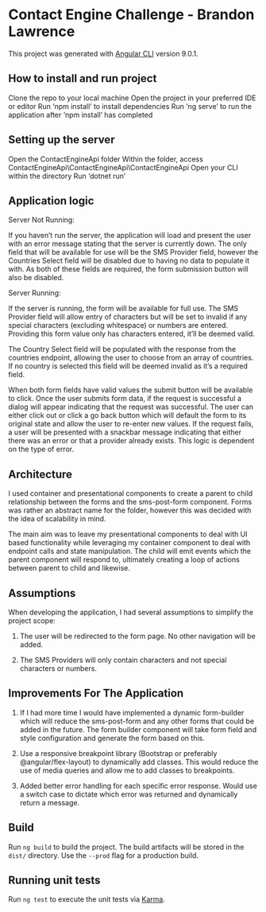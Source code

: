 # Contact Engine Challenge - Brandon Lawrence

This project was generated with [Angular CLI](https://github.com/angular/angular-cli) version 9.0.1.

## How to install and run project

Clone the repo to your local machine
Open the project in your preferred IDE or editor
Run ‘npm install’ to install dependencies
Run ‘ng serve’ to run the application after ‘npm install’ has completed

## Setting up the server

Open the ContactEngineApi folder
Within the folder, access ContactEngineApi\ContactEngineApi\ContactEngineApi
Open your CLI within the directory
Run ‘dotnet run’

## Application logic 

Server Not Running:

If you haven’t run the server, the application will load and present the user with an error message stating that the server is currently down. The only field that will be available for use will be the SMS Provider field, however the Countries Select field will be disabled due to having no data to populate it with. As both of these fields are required, the form submission button will also be disabled.

Server Running:

If the server is running, the form will be available for full use. The SMS Provider field will allow entry of characters but will be set to invalid if any special characters (excluding whitespace) or numbers are entered. Providing this form value only has characters entered, it’ll be deemed valid.

The Country Select field will be populated with the response from the countries endpoint, allowing the user to choose from an array of countries. If no country is selected this field will be deemed invalid as it’s a required field. 

When both form fields have valid values the submit button will be available to click. Once the user submits form data, if the request is successful a dialog will appear indicating that the request was successful. The user can either click out or click a go back button which will default the form to its original state and allow the user to re-enter new values. If the request fails, a user will be presented with a snackbar message indicating that either there was an error or that a provider already exists. This logic is dependent on the type of error.

## Architecture

I used container and presentational components to create a parent to child relationship between the forms and the sms-post-form component. Forms was rather an abstract name for the folder, however this was decided with the idea of scalability in mind. 

The main aim was to leave my presentational components to deal with UI based functionality while leveraging my container component to deal with endpoint calls and state manipulation. The child will emit events which the parent component will respond to, ultimately creating a loop of actions between parent to child and likewise. 
 
## Assumptions

When developing the application, I had several assumptions to simplify the project scope:

1) The user will be redirected to the form page. No other navigation will be added.

2) The SMS Providers will only contain characters and not special characters or numbers.

## Improvements For The Application

1) If I had more time I would have implemented a dynamic form-builder which will reduce the sms-post-form and any other forms that could be added in the future. The form builder component will take form field and style configuration and generate the form based on this.

2) Use a responsive breakpoint library (Bootstrap or preferably @angular/flex-layout) to dynamically add classes. This would reduce the use of media queries and allow me to add classes to breakpoints. 

3) Added better error handling for each specific error response. Would use a switch case to dictate which error was returned and dynamically return a message. 

## Build

Run `ng build` to build the project. The build artifacts will be stored in the `dist/` directory. Use the `--prod` flag for a production build.

## Running unit tests

Run `ng test` to execute the unit tests via [Karma](https://karma-runner.github.io).
